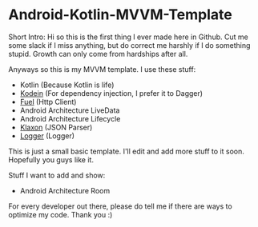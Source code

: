 # Android-Kotlin-MVVM-Template

Short Intro:
Hi so this is the first thing I ever made here in Github. Cut me some slack if I miss anything, but do correct me harshly if I do something stupid. Growth can only come from hardships after all.

Anyways so this is my MVVM template. I use these stuff:
* Kotlin (Because Kotlin is life)
* [Kodein](https://github.com/SalomonBrys/Kodein) (For dependency injection, I prefer it to Dagger)
* [Fuel](https://github.com/kittinunf/Fuel) (Http Client)
* Android Architecture LiveData
* Android Architecture Lifecycle
* [Klaxon](https://github.com/cbeust/klaxon) (JSON Parser)
* [Logger](https://github.com/orhanobut/logger) (Logger)

This is just a small basic template. I'll edit and add more stuff to it soon. Hopefully you guys like it.

Stuff I want to add and show:
* Android Architecture Room

For every developer out there, please do tell me if there are ways to optimize my code. Thank you :)